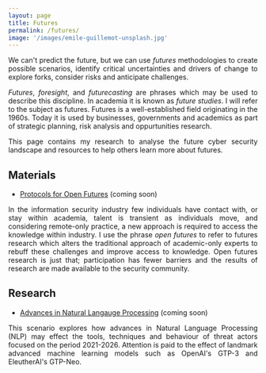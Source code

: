 ```yaml
---
layout: page
title: Futures
permalink: /futures/
image: '/images/emile-guillemot-unsplash.jpg'
---
```


<style>p { text-align: justify; }</style>

We can't predict the future, but we can use *futures* methodologies to create possible scenarios, identify critical uncertainties and drivers of change to explore forks, consider risks and anticipate challenges.

*Futures*, *foresight*, and *futurecasting* are phrases which may be used to describe this discipline. In academia it is known as *future studies*. I will refer to the subject as futures. Futures is a well-established field originating in the 1960s. Today it is used by businesses, governments and academics as part of strategic planning, risk analysis and oppurtunities research.

This page contains my research to analyse the future cyber security landscape and resources to help others learn more about futures.

## Materials

* [Protocols for Open Futures]() (coming soon)

In the information security industry few individuals have contact with, or stay within academia,  talent is transient as individuals move, and considering remote-only practice, a new approach is required to access the knowledge within industry. I use the phrase *open futures* to refer to futures research which alters the traditional approach of academic-only experts to rebuff these challenges and improve access to knowledge. Open futures research is just that; participation has fewer barriers and the results of research are made available to the security community.

## Research

* [Advances in Natural Langauge Processing]() (coming soon)

This scenario explores how advances in Natural Language Processing (NLP) may effect the tools, techniques and behaviour of threat actors focused on the period 2021-2026. Attention is paid to the effect of landmark advanced machine learning models such as OpenAI's GTP-3 and EleutherAI's GTP-Neo.

